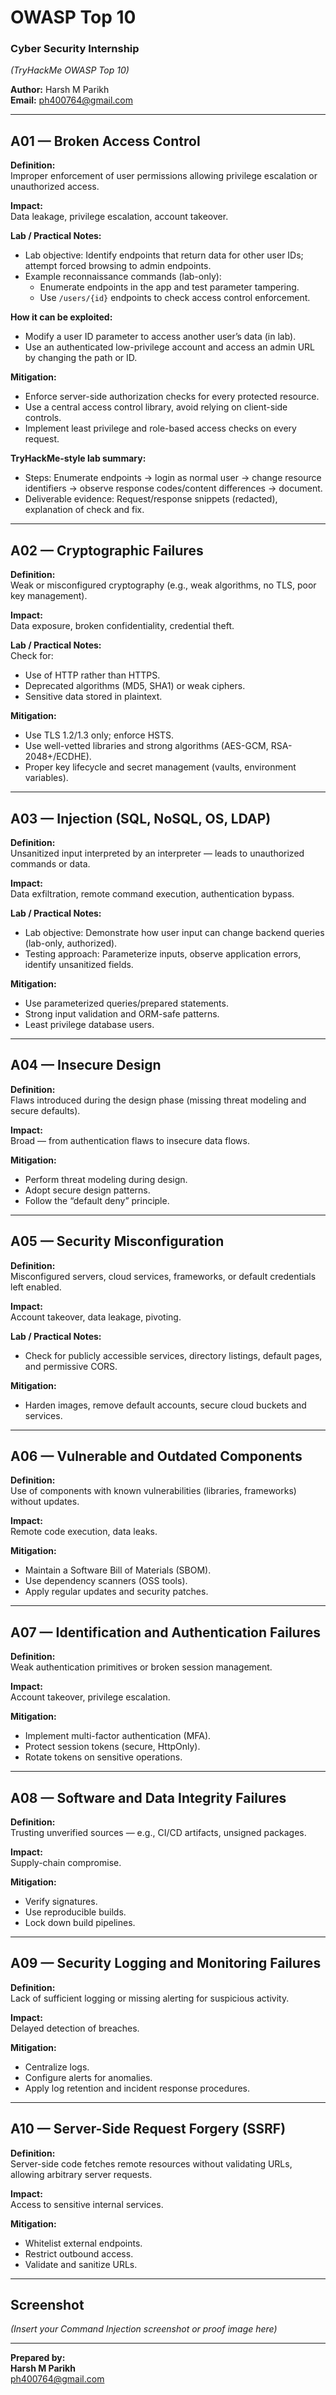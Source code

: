 # OWASP Top 10

### Cyber Security Internship  
*(TryHackMe OWASP Top 10)*  

**Author:** Harsh M Parikh  
**Email:** ph400764@gmail.com  

---

## A01 — Broken Access Control

**Definition:**  
Improper enforcement of user permissions allowing privilege escalation or unauthorized access.  

**Impact:**  
Data leakage, privilege escalation, account takeover.  

**Lab / Practical Notes:**  
- Lab objective: Identify endpoints that return data for other user IDs; attempt forced browsing to admin endpoints.  
- Example reconnaissance commands (lab-only):  
  - Enumerate endpoints in the app and test parameter tampering.  
  - Use `/users/{id}` endpoints to check access control enforcement.  

**How it can be exploited:**  
- Modify a user ID parameter to access another user’s data (in lab).  
- Use an authenticated low-privilege account and access an admin URL by changing the path or ID.  

**Mitigation:**  
- Enforce server-side authorization checks for every protected resource.  
- Use a central access control library, avoid relying on client-side controls.  
- Implement least privilege and role-based access checks on every request.  

**TryHackMe-style lab summary:**  
- Steps: Enumerate endpoints → login as normal user → change resource identifiers → observe response codes/content differences → document.  
- Deliverable evidence: Request/response snippets (redacted), explanation of check and fix.  

---

## A02 — Cryptographic Failures

**Definition:**  
Weak or misconfigured cryptography (e.g., weak algorithms, no TLS, poor key management).  

**Impact:**  
Data exposure, broken confidentiality, credential theft.  

**Lab / Practical Notes:**  
Check for:  
- Use of HTTP rather than HTTPS.  
- Deprecated algorithms (MD5, SHA1) or weak ciphers.  
- Sensitive data stored in plaintext.  

**Mitigation:**  
- Use TLS 1.2/1.3 only; enforce HSTS.  
- Use well-vetted libraries and strong algorithms (AES-GCM, RSA-2048+/ECDHE).  
- Proper key lifecycle and secret management (vaults, environment variables).  

---

## A03 — Injection (SQL, NoSQL, OS, LDAP)

**Definition:**  
Unsanitized input interpreted by an interpreter — leads to unauthorized commands or data.  

**Impact:**  
Data exfiltration, remote command execution, authentication bypass.  

**Lab / Practical Notes:**  
- Lab objective: Demonstrate how user input can change backend queries (lab-only, authorized).  
- Testing approach: Parameterize inputs, observe application errors, identify unsanitized fields.  

**Mitigation:**  
- Use parameterized queries/prepared statements.  
- Strong input validation and ORM-safe patterns.  
- Least privilege database users.  

---

## A04 — Insecure Design

**Definition:**  
Flaws introduced during the design phase (missing threat modeling and secure defaults).  

**Impact:**  
Broad — from authentication flaws to insecure data flows.  

**Mitigation:**  
- Perform threat modeling during design.  
- Adopt secure design patterns.  
- Follow the “default deny” principle.  

---

## A05 — Security Misconfiguration

**Definition:**  
Misconfigured servers, cloud services, frameworks, or default credentials left enabled.  

**Impact:**  
Account takeover, data leakage, pivoting.  

**Lab / Practical Notes:**  
- Check for publicly accessible services, directory listings, default pages, and permissive CORS.  

**Mitigation:**  
- Harden images, remove default accounts, secure cloud buckets and services.  

---

## A06 — Vulnerable and Outdated Components

**Definition:**  
Use of components with known vulnerabilities (libraries, frameworks) without updates.  

**Impact:**  
Remote code execution, data leaks.  

**Mitigation:**  
- Maintain a Software Bill of Materials (SBOM).  
- Use dependency scanners (OSS tools).  
- Apply regular updates and security patches.  

---

## A07 — Identification and Authentication Failures

**Definition:**  
Weak authentication primitives or broken session management.  

**Impact:**  
Account takeover, privilege escalation.  

**Mitigation:**  
- Implement multi-factor authentication (MFA).  
- Protect session tokens (secure, HttpOnly).  
- Rotate tokens on sensitive operations.  

---

## A08 — Software and Data Integrity Failures

**Definition:**  
Trusting unverified sources — e.g., CI/CD artifacts, unsigned packages.  

**Impact:**  
Supply-chain compromise.  

**Mitigation:**  
- Verify signatures.  
- Use reproducible builds.  
- Lock down build pipelines.  

---

## A09 — Security Logging and Monitoring Failures

**Definition:**  
Lack of sufficient logging or missing alerting for suspicious activity.  

**Impact:**  
Delayed detection of breaches.  

**Mitigation:**  
- Centralize logs.  
- Configure alerts for anomalies.  
- Apply log retention and incident response procedures.  

---

## A10 — Server-Side Request Forgery (SSRF)

**Definition:**  
Server-side code fetches remote resources without validating URLs, allowing arbitrary server requests.  

**Impact:**  
Access to sensitive internal services.  

**Mitigation:**  
- Whitelist external endpoints.  
- Restrict outbound access.  
- Validate and sanitize URLs.  

---

## Screenshot

*(Insert your Command Injection screenshot or proof image here)*  

---

**Prepared by:**  
**Harsh M Parikh**  
ph400764@gmail.com
